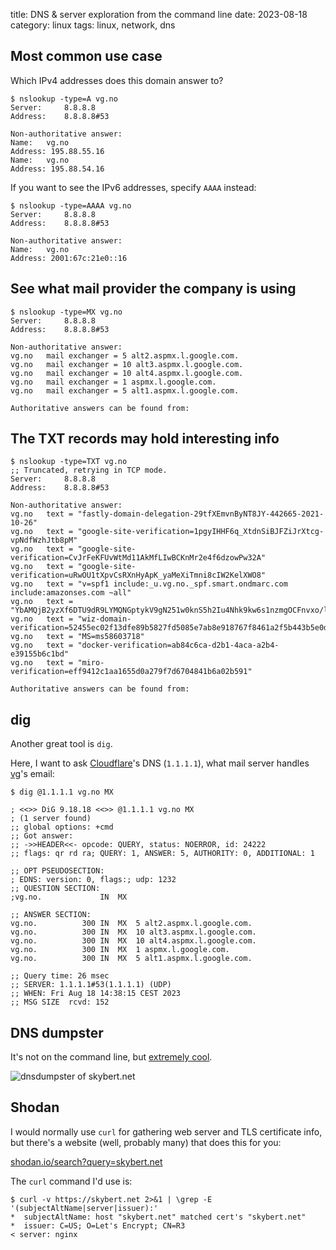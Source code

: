 title: DNS & server exploration from the command line
date: 2023-08-18
category: linux
tags: linux, network, dns

## Most common use case

Which IPv4 addresses does this domain answer to?
```text
$ nslookup -type=A vg.no
Server:		8.8.8.8
Address:	8.8.8.8#53

Non-authoritative answer:
Name:	vg.no
Address: 195.88.55.16
Name:	vg.no
Address: 195.88.54.16
```

If you want to see the IPv6 addresses, specify `AAAA` instead:
```text
$ nslookup -type=AAAA vg.no
Server:		8.8.8.8
Address:	8.8.8.8#53

Non-authoritative answer:
Name:	vg.no
Address: 2001:67c:21e0::16
```


## See what mail provider the company is using
```text
$ nslookup -type=MX vg.no
Server:		8.8.8.8
Address:	8.8.8.8#53

Non-authoritative answer:
vg.no	mail exchanger = 5 alt2.aspmx.l.google.com.
vg.no	mail exchanger = 10 alt3.aspmx.l.google.com.
vg.no	mail exchanger = 10 alt4.aspmx.l.google.com.
vg.no	mail exchanger = 1 aspmx.l.google.com.
vg.no	mail exchanger = 5 alt1.aspmx.l.google.com.

Authoritative answers can be found from:
```

## The TXT records may hold interesting info

```text
$ nslookup -type=TXT vg.no
;; Truncated, retrying in TCP mode.
Server:		8.8.8.8
Address:	8.8.8.8#53

Non-authoritative answer:
vg.no	text = "fastly-domain-delegation-29tfXEmvnByNT8JY-442665-2021-10-26"
vg.no	text = "google-site-verification=1pgyIHHF6q_XtdnSiBJFZiJrXtcg-vpNdfWzhJtb8pM"
vg.no	text = "google-site-verification=CvJrFeKFUvWtMd11AkMfLIwBCKnMr2e4f6dzowPw32A"
vg.no	text = "google-site-verification=uRwOU1tXpvCsRXnHyApK_yaMeXiTmni8cIW2KelXWO8"
vg.no	text = "v=spf1 include:_u.vg.no._spf.smart.ondmarc.com include:amazonses.com ~all"
vg.no	text = "YbAMQjB2yzXf6DTU9dR9LYMQNGptykV9gN251w0knS5h2Iu4Nhk9kw6s1nzmgOCFnvxo/lekGs1PSCy3Z3oXAA=="
vg.no	text = "wiz-domain-verification=52455ec02f13dfe89b5827fd5085e7ab8e918767f8461a2f5b443b5e0dd6cd56"
vg.no	text = "MS=ms58603718"
vg.no	text = "docker-verification=ab84c6ca-d2b1-4aca-a2b4-e39155b6c1bd"
vg.no	text = "miro-verification=eff9412c1aa1655d0a279f7d6704841b6a02b591"

Authoritative answers can be found from:
```

## dig

Another great tool is `dig`.

Here, I want to ask [Cloudflare](cloudflare.com)'s DNS (`1.1.1.1`),
what mail server handles [vg](vg.no)'s email:

```text
$ dig @1.1.1.1 vg.no MX

; <<>> DiG 9.18.18 <<>> @1.1.1.1 vg.no MX
; (1 server found)
;; global options: +cmd
;; Got answer:
;; ->>HEADER<<- opcode: QUERY, status: NOERROR, id: 24222
;; flags: qr rd ra; QUERY: 1, ANSWER: 5, AUTHORITY: 0, ADDITIONAL: 1

;; OPT PSEUDOSECTION:
; EDNS: version: 0, flags:; udp: 1232
;; QUESTION SECTION:
;vg.no.				IN	MX

;; ANSWER SECTION:
vg.no.			300	IN	MX	5 alt2.aspmx.l.google.com.
vg.no.			300	IN	MX	10 alt3.aspmx.l.google.com.
vg.no.			300	IN	MX	10 alt4.aspmx.l.google.com.
vg.no.			300	IN	MX	1 aspmx.l.google.com.
vg.no.			300	IN	MX	5 alt1.aspmx.l.google.com.

;; Query time: 26 msec
;; SERVER: 1.1.1.1#53(1.1.1.1) (UDP)
;; WHEN: Fri Aug 18 14:38:15 CEST 2023
;; MSG SIZE  rcvd: 152

```

## DNS dumpster

It's not on the command line, but [extremely cool](dnsdumpster.com).

<img
  class="centered"
  src="https://dnsdumpster.com/static/map/skybert.net.png"
  alt="dnsdumpster of skybert.net"
/>

## Shodan

I would normally use `curl` for gathering web server and TLS
certificate info, but there's a website (well, probably many) that
does this for you:

[shodan.io/search?query=skybert.net](https://www.shodan.io/search?query=skybert.net)

The `curl` command I'd use is:

```text
$ curl -v https://skybert.net 2>&1 | \grep -E '(subjectAltName|server|issuer):'
*  subjectAltName: host "skybert.net" matched cert's "skybert.net"
*  issuer: C=US; O=Let's Encrypt; CN=R3
< server: nginx
```

